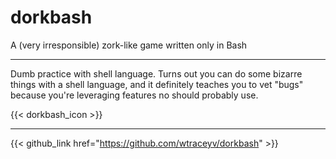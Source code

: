 # dorkbash
A (very irresponsible) zork-like game written only in Bash

---

Dumb practice with shell language. Turns out you can do some bizarre things with a shell language, and it definitely teaches you to vet "bugs" because you're leveraging features no should probably use.

{{< dorkbash_icon >}}

---

{{< github_link href="https://github.com/wtraceyv/dorkbash" >}}